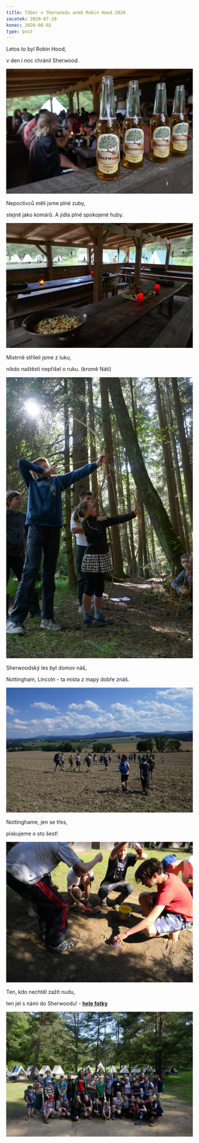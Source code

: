 ```yaml
---
title: Tábor v Sherwoodu aneb Robin Hood 2020
zacatek: 2020-07-19
konec: 2020-08-02
type: post
---
```

Letos to byl Robin Hood,

v den i noc chránil Sherwood.

![](sherwood.jpg)

Nepoctivců měli jsme plné zuby,

stejně jako komárů. A jídla plné spokojené huby.

![](hostina.jpg)

Mistrně stříleli jsme z luku,

nikdo naštěstí nepřišel o ruku. (kromě Náti)

![](luk.jpg)

Sherwoodský les byl domov náš,

Nottingham, Lincoln - ta místa z mapy dobře znáš.

![](vylet.jpg)

Nottinghame, jen se třes,

pískujeme o sto šest!

![](piskovani.jpg)

Ten, kdo nechtěl zažít nudu,

ten jel s námi do Sherwoodu! - **[hele fotky](https://keblany.rajce.idnes.cz/Tabor_2020_-_Robin_Hood/)**

![](zaver.jpg)